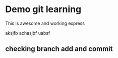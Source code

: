 Demo git learning
=================

This is awesome and working express

aksjfb achasjbf uabsf

## checking branch add and commit
